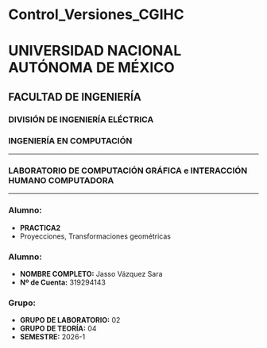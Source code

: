 # Control_Versiones_CGIHC

# UNIVERSIDAD NACIONAL AUTÓNOMA DE MÉXICO
## FACULTAD DE INGENIERÍA
### DIVISIÓN DE INGENIERÍA ELÉCTRICA
### INGENIERÍA EN COMPUTACIÓN

---

### LABORATORIO DE COMPUTACIÓN GRÁFICA e INTERACCIÓN HUMANO COMPUTADORA

---
### Alumno:
* **PRACTICA2**
* Proyecciones, Transformaciones geométricas 

### Alumno:
* **NOMBRE COMPLETO:** Jasso Vázquez Sara
* **Nº de Cuenta:** 319294143

### Grupo:
* **GRUPO DE LABORATORIO:** 02
* **GRUPO DE TEORÍA:** 04
* **SEMESTRE:** 2026-1